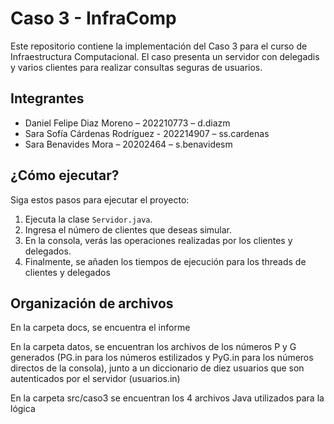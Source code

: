 # Caso 3 - InfraComp

Este repositorio contiene la implementación del Caso 3 para el curso de Infraestructura Computacional. El caso presenta un servidor con delegadis y varios clientes para realizar consultas seguras de usuarios.

## Integrantes

- Daniel Felipe Diaz Moreno – 202210773 – d.diazm
- Sara Sofía Cárdenas Rodríguez - 202214907 – ss.cardenas
- Sara Benavides Mora – 20202464 – s.benavidesm

## ¿Cómo ejecutar?

Siga estos pasos para ejecutar el proyecto:

1. Ejecuta la clase `Servidor.java`.
2. Ingresa el número de clientes que deseas simular.
3. En la consola, verás las operaciones realizadas por los clientes y delegados.
4. Finalmente, se añaden los tiempos de ejecución para los threads de clientes y delegados

## Organización de archivos

En la carpeta docs, se encuentra el informe

En la carpeta datos, se encuentran los archivos de los números P y G generados (PG.in para los números estilizados y PyG.in para los números directos de la consola), junto a un diccionario de diez usuarios que son autenticados por el servidor (usuarios.in)

En la carpeta src/caso3 se encuentran los 4 archivos Java utilizados para la lógica
